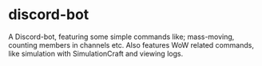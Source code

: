 # discord-bot

A Discord-bot, featuring some simple commands like; mass-moving, counting members in channels etc.
Also features WoW related commands, like simulation with SimulationCraft and viewing logs.
